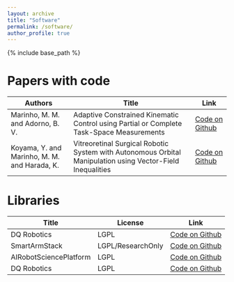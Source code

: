 ```yaml
---
layout: archive
title: "Software"
permalink: /software/
author_profile: true
---
```


{% include base_path %}

# Papers with code

|Authors|Title|Link|
|-------|-----|----|
|Marinho, M. M. and Adorno, B. V.|Adaptive Constrained Kinematic Control using Partial or Complete Task-Space Measurements|[Code on Github](https://github.com/mmmarinho/tro2022_adaptivecontrol)|
|Koyama, Y. and Marinho, M. M. and Harada, K.|Vitreoretinal Surgical Robotic System with Autonomous Orbital Manipulation using Vector-Field Inequalities|[Code on Github](https://github.com/mmmarinho/icra2023_orbitalmanipulation)|

# Libraries

|Title|License|Link|
|-------|----|-----|
|DQ Robotics|LGPL|[Code on Github](https://github.com/dqrobotics/)|
|SmartArmStack|LGPL/ResearchOnly|[Code on Github](https://github.com/smartarmstack)|
|AIRobotSciencePlatform|LGPL|[Code on Github](https://github.com/AISciencePlatform)|
|DQ Robotics|LGPL|[Code on Github](https://github.com/dqrobotics/)|
